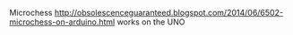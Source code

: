 Microchess
http://obsolescenceguaranteed.blogspot.com/2014/06/6502-microchess-on-arduino.html
works on the UNO
